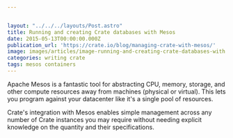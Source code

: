 ```yaml
---


layout: "../../../layouts/Post.astro"
title: Running and creating Crate databases with Mesos
date: 2015-05-13T00:00:00.000Z
publication_url: 'https://crate.io/blog/managing-crate-with-mesos/'
image: images/articles/image-running-and-creating-crate-databases-with.mesos.jpg
categories: writing crate
tags: mesos containers
---
```


Apache Mesos is a fantastic tool for abstracting CPU, memory, storage, and other compute resources away from machines (physical or virtual). This lets you program against your datacenter like it's a single pool of resources.

Crate's integration with Mesos enables simple management across any number of Crate instances you may require without needing explicit knowledge on the quantity and their specifications.
